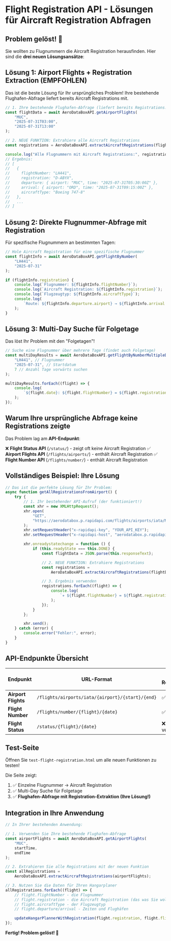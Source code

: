 # Flight Registration API - Lösungen für Aircraft Registration Abfragen

## Problem gelöst! 🎯

Sie wollten zu Flugnummern die Aircraft Registration herausfinden. Hier sind die **drei neuen Lösungsansätze**:

## **Lösung 1: Airport Flights + Registration Extraction (EMPFOHLEN)**

Das ist die beste Lösung für Ihr ursprüngliches Problem! Ihre bestehende Flughafen-Abfrage liefert bereits Aircraft Registrations mit.

```javascript
// 1. Ihre bestehende Flughafen-Abfrage (liefert bereits Registrations!)
const flightData = await AeroDataBoxAPI.getAirportFlights(
	"MUC",
	"2025-07-31T03:00",
	"2025-07-31T13:00"
);

// 2. NEUE FUNKTION: Extrahiere alle Aircraft Registrations
const registrations = AeroDataBoxAPI.extractAircraftRegistrations(flightData);

console.log("Alle Flugnummern mit Aircraft Registrations:", registrations);
// Ergebnis:
// [
//   {
//     flightNumber: "LH441",
//     registration: "D-ABYX",
//     departure: { airport: "MUC", time: "2025-07-31T05:30:00Z" },
//     arrival: { airport: "ORD", time: "2025-07-31T09:15:00Z" },
//     aircraftType: "Boeing 747-8"
//   },
//   ...
// ]
```

## **Lösung 2: Direkte Flugnummer-Abfrage mit Registration**

Für spezifische Flugnummern an bestimmten Tagen:

```javascript
// Hole Aircraft Registration für eine spezifische Flugnummer
const flightInfo = await AeroDataBoxAPI.getFlightByNumber(
	"LH441",
	"2025-07-31"
);

if (flightInfo.registration) {
	console.log(`Flugnummer: ${flightInfo.flightNumber}`);
	console.log(`Aircraft Registration: ${flightInfo.registration}`);
	console.log(`Flugzeugtyp: ${flightInfo.aircraftType}`);
	console.log(
		`Route: ${flightInfo.departure.airport} → ${flightInfo.arrival.airport}`
	);
}
```

## **Lösung 3: Multi-Day Suche für Folgetage**

Das löst Ihr Problem mit den "Folgetagen"!

```javascript
// Suche eine Flugnummer über mehrere Tage (findet auch Folgetage)
const multiDayResults = await AeroDataBoxAPI.getFlightByNumberMultipleDays(
	"LH441", // Flugnummer
	"2025-07-31", // Startdatum
	7 // Anzahl Tage vorwärts suchen
);

multiDayResults.forEach((flight) => {
	console.log(
		`${flight.date}: ${flight.flightNumber} = ${flight.registration}`
	);
});
```

## **Warum Ihre ursprüngliche Abfrage keine Registrations zeigte**

Das Problem lag am **API-Endpunkt**:

❌ **Flight Status API** (`/status/`) - zeigt oft keine Aircraft Registration
✅ **Airport Flights API** (`/flights/airports/`) - enthält Aircraft Registration
✅ **Flight Number API** (`/flights/number/`) - enthält Aircraft Registration

## **Vollständiges Beispiel: Ihre Lösung**

```javascript
// Das ist die perfekte Lösung für Ihr Problem:
async function getAllRegistrationsFromAirport() {
	try {
		// 1. Ihr bestehender API-Aufruf (der funktioniert!)
		const xhr = new XMLHttpRequest();
		xhr.open(
			"GET",
			"https://aerodatabox.p.rapidapi.com/flights/airports/iata/MUC/2025-07-31T03:00/2025-07-31T13:00?withLeg=true&direction=Both&withCancelled=true&withCodeshared=true&withCargo=true&withPrivate=true&withLocation=false"
		);
		xhr.setRequestHeader("x-rapidapi-key", "YOUR_API_KEY");
		xhr.setRequestHeader("x-rapidapi-host", "aerodatabox.p.rapidapi.com");

		xhr.onreadystatechange = function () {
			if (this.readyState === this.DONE) {
				const flightData = JSON.parse(this.responseText);

				// 2. NEUE FUNKTION: Extrahiere Registrations
				const registrations =
					AeroDataBoxAPI.extractAircraftRegistrations(flightData);

				// 3. Ergebnis verwenden
				registrations.forEach((flight) => {
					console.log(
						`✈️ ${flight.flightNumber} = ${flight.registration} (${flight.aircraftType})`
					);
				});
			}
		};

		xhr.send();
	} catch (error) {
		console.error("Fehler:", error);
	}
}
```

## **API-Endpunkte Übersicht**

| Endpunkt            | URL-Format                                       | Aircraft Registration  | Für Folgetage geeignet |
| ------------------- | ------------------------------------------------ | ---------------------- | ---------------------- |
| **Airport Flights** | `/flights/airports/iata/{airport}/{start}/{end}` | ✅ Ja                  | ✅ Ja (Zeitbereich)    |
| **Flight Number**   | `/flights/number/{flight}/{date}`                | ✅ Ja                  | ❌ Nur ein Tag         |
| **Flight Status**   | `/status/{flight}/{date}`                        | ❌ Oft nicht verfügbar | ❌ Nur ein Tag         |

## **Test-Seite**

Öffnen Sie `test-flight-registration.html` um alle neuen Funktionen zu testen!

Die Seite zeigt:

1. ✅ Einzelne Flugnummer → Aircraft Registration
2. ✅ Multi-Day Suche für Folgetage
3. ✅ **Flughafen-Abfrage mit Registration-Extraktion (Ihre Lösung!)**

## **Integration in Ihre Anwendung**

```javascript
// In Ihrer bestehenden Anwendung:

// 1. Verwenden Sie Ihre bestehende Flughafen-Abfrage
const airportFlights = await AeroDataBoxAPI.getAirportFlights(
	"MUC",
	startTime,
	endTime
);

// 2. Extrahieren Sie alle Registrations mit der neuen Funktion
const allRegistrations =
	AeroDataBoxAPI.extractAircraftRegistrations(airportFlights);

// 3. Nutzen Sie die Daten für Ihren Hangarplaner
allRegistrations.forEach((flight) => {
	// flight.flightNumber - die Flugnummer
	// flight.registration - die Aircraft Registration (das was Sie wollten!)
	// flight.aircraftType - der Flugzeugtyp
	// flight.departure/arrival - Zeiten und Flughäfen

	updateHangarPlannerWithRegistration(flight.registration, flight.flightNumber);
});
```

**Fertig! Problem gelöst! 🎉**
